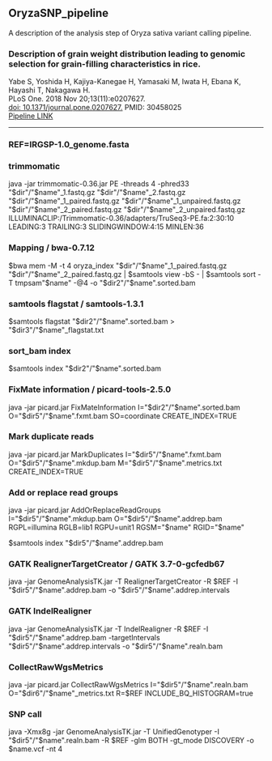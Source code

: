 ## OryzaSNP_pipeline
A description of the analysis step of Oryza sativa variant calling pipeline.

### Description of grain weight distribution leading to genomic selection for grain-filling characteristics in rice.  
Yabe S, Yoshida H, Kajiya-Kanegae H, Yamasaki M, Iwata H, Ebana K, Hayashi T, Nakagawa H.   
PLoS One. 2018 Nov 20;13(11):e0207627.  
[doi: 10.1371/journal.pone.0207627.](https://journals.plos.org/plosone/article?id=10.1371/journal.pone.0207627)
PMID: 30458025   
[Pipeline LINK](https://github.com/hkanegae/OryzaSNP_pipeline/blob/master/PMID30458025.md)  

***

### REF=IRGSP-1.0_genome.fasta
### trimmomatic
java -jar trimmomatic-0.36.jar PE -threads 4 -phred33 "$dir"/"$name"_1.fastq.gz "$dir"/"$name"_2.fastq.gz "$dir"/"$name"_1_paired.fastq.gz "$dir"/"$name"_1_unpaired.fastq.gz "$dir"/"$name"_2_paired.fastq.gz "$dir"/"$name"_2_unpaired.fastq.gz ILLUMINACLIP:/Trimmomatic-0.36/adapters/TruSeq3-PE.fa:2:30:10 LEADING:3 TRAILING:3 SLIDINGWINDOW:4:15 MINLEN:36

### Mapping / bwa-0.7.12
$bwa mem -M -t 4 oryza_index "$dir"/"$name"_1_paired.fastq.gz "$dir"/"$name"_2_paired.fastq.gz | $samtools view -bS - | $samtools sort -T tmpsam"$name" -@4 -o "$dir2"/"$name".sorted.bam

### samtools flagstat / samtools-1.3.1
$samtools flagstat "$dir2"/"$name".sorted.bam > "$dir3"/"$name"_flagstat.txt

### sort_bam index
$samtools index "$dir2"/"$name".sorted.bam

### FixMate information / picard-tools-2.5.0
java -jar picard.jar FixMateInformation I="$dir2"/"$name".sorted.bam O="$dir5"/"$name".fxmt.bam SO=coordinate CREATE_INDEX=TRUE

### Mark duplicate reads
java -jar picard.jar MarkDuplicates I="$dir5"/"$name".fxmt.bam O="$dir5"/"$name".mkdup.bam M="$dir5"/"$name".metrics.txt CREATE_INDEX=TRUE

### Add or replace read groups
java -jar picard.jar AddOrReplaceReadGroups I="$dir5"/"$name".mkdup.bam O="$dir5"/"$name".addrep.bam RGPL=illumina RGLB=lib1 RGPU=unit1 RGSM="$name" RGID="$name"

$samtools index "$dir5"/"$name".addrep.bam

### GATK RealignerTargetCreator / GATK 3.7-0-gcfedb67
java -jar GenomeAnalysisTK.jar -T RealignerTargetCreator -R $REF -I "$dir5"/"$name".addrep.bam -o "$dir5"/"$name".addrep.intervals

### GATK IndelRealigner
java -jar GenomeAnalysisTK.jar -T IndelRealigner -R $REF -I "$dir5"/"$name".addrep.bam -targetIntervals "$dir5"/"$name".addrep.intervals -o "$dir5"/"$name".realn.bam

### CollectRawWgsMetrics
java -jar picard.jar CollectRawWgsMetrics I="$dir5"/"$name".realn.bam O="$dir6"/"$name"_metrics.txt R=$REF INCLUDE_BQ_HISTOGRAM=true

### SNP call

java -Xmx8g -jar GenomeAnalysisTK.jar -T UnifiedGenotyper -I "$dir5"/"$name".realn.bam -R $REF -glm BOTH -gt_mode DISCOVERY -o $name.vcf -nt 4
